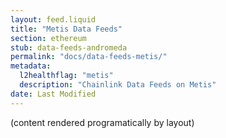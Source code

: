 ```yaml
---
layout: feed.liquid
title: "Metis Data Feeds"
section: ethereum
stub: data-feeds-andromeda
permalink: "docs/data-feeds-metis/"
metadata:
  l2healthflag: "metis"
  description: "Chainlink Data Feeds on Metis"
date: Last Modified
---
```

(content rendered programatically by layout)
